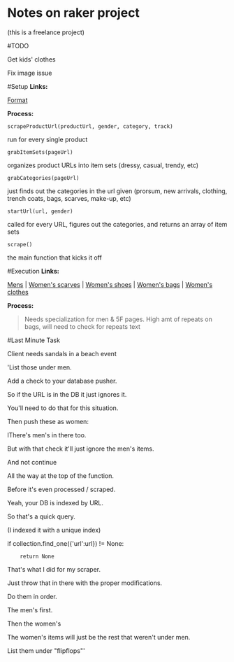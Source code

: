 Notes on raker project
======================

(this is a freelance project)

#TODO

Get kids' clothes

Fix image issue

#Setup
**Links:**

[Format](https://docs.google.com/document/d/10cGMGMSijke0lIZUNIiIQu6_MwH8ktVJNlx6h_p-1wU/edit?usp=sharing)

**Process:**

	scrapeProductUrl(productUrl, gender, category, track)

run for every single product

	grabItemSets(pageUrl)

organizes product URLs into item sets (dressy, casual, trendy, etc)

	grabCategories(pageUrl)

just finds out the categories in the url given (prorsum, new arrivals, clothing, trench coats, bags, scarves, make-up, etc)

	startUrl(url, gender)

called for every URL, figures out the categories, and returns an array of item sets

	scrape()

the main function that kicks it off

#Execution
**Links:**

[Mens](http://www.bergdorfgoodman.com/Mens-Store/cat202802/c.cat?siloId=cat202802&navid=topNavMens) | 
[Women's scarves](http://www.bergdorfgoodman.com/Categories/Scarves/cat408112_cat408110_cat408107/c.cat) | 
[Women's shoes](http://www.bergdorfgoodman.com/Shoe-Salon/cat200648/c.cat?siloId=cat200648&navid=topNavShoeSalon) | 
[Women's bags](http://www.bergdorfgoodman.com/Handbags/cat257221/c.cat?siloId=cat257221&navid=topNavHandbags) | 
[Women's clothes](http://www.bergdorfgoodman.com/5F-Contemporary/5F-Apparel/Shop-All-5F/cat441205_cat232503_cat230300/c.cat)


**Process:**

>Needs specialization for men & 5F pages. High amt of repeats on bags, will need to check for repeats text

#Last Minute Task

Client needs sandals in a beach event

'List those under men.

Add a check to your database pusher.

So if the URL is in the DB it just ignores it.

You'll need to do that for this situation.

Then push these as women:

lThere's men's in there too.

But with that check it'll just ignore the men's items.

And not continue

All the way at the top of the function.

Before it's even processed / scraped.

Yeah, your DB is indexed by URL.

So that's a quick query.

(I indexed it with a unique index)

if collection.find_one({'url':url}) != None:

		return None

That's what I did for my scraper.

Just throw that in there with the proper modifications.

Do them in order.

The men's first.

Then the women's

The women's items will just be the rest that weren't under men.

List them under "flipflops"'